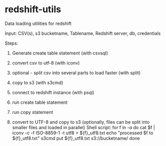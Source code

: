 # redshift-utils
Data loading utilities for redshift

Input: CSV(s), s3 bucketname, Tablename, Redshift server, db, credentials

Steps:
1. Generate create table statement (with csvsql)

2. convert csv to utf-8 (with iconv)

3. optional - split csv into several parts to load faster (with split)

4. copy to s3 (with s3cmd)

5. connect to redshift instance (with psql)

6. run create table statement

7. run copy statement


1. convert to UTF-8 and copy to s3 (optionally, files can be split into smaller files and loaded in parallel)
Shell script:
for f in *-a*
do
     cat $f | iconv -c -f ISO-8859-1 -t utf8 > ${f}_utf8.txt
     echo "processed $f to ${f}_utf8.txt"
     s3cmd put ${f}_utf8.txt s3://bucketname/
done

